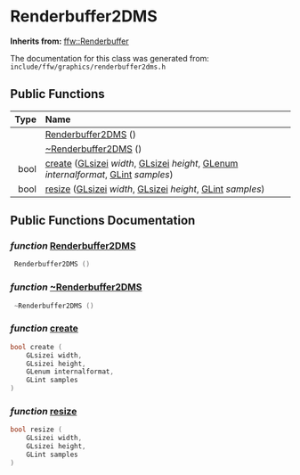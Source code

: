Renderbuffer2DMS
===================================


**Inherits from:** [ffw::Renderbuffer](ffw_Renderbuffer.html)

The documentation for this class was generated from: `include/ffw/graphics/renderbuffer2dms.h`



## Public Functions

| Type | Name |
| -------: | :------- |
|   | [Renderbuffer2DMS](#c1971c15) ()  |
|   | [~Renderbuffer2DMS](#f686be4f) ()  |
|  bool | [create](#bd6ee409) ([GLsizei]() _width_, [GLsizei]() _height_, [GLenum]() _internalformat_, [GLint]() _samples_)  |
|  bool | [resize](#8fb1c9a3) ([GLsizei]() _width_, [GLsizei]() _height_, [GLint]() _samples_)  |


## Public Functions Documentation

### _function_ <a id="c1971c15" href="#c1971c15">Renderbuffer2DMS</a>

```cpp
 Renderbuffer2DMS () 
```



### _function_ <a id="f686be4f" href="#f686be4f">~Renderbuffer2DMS</a>

```cpp
 ~Renderbuffer2DMS () 
```



### _function_ <a id="bd6ee409" href="#bd6ee409">create</a>

```cpp
bool create (
    GLsizei width,
    GLsizei height,
    GLenum internalformat,
    GLint samples
) 
```



### _function_ <a id="8fb1c9a3" href="#8fb1c9a3">resize</a>

```cpp
bool resize (
    GLsizei width,
    GLsizei height,
    GLint samples
) 
```





